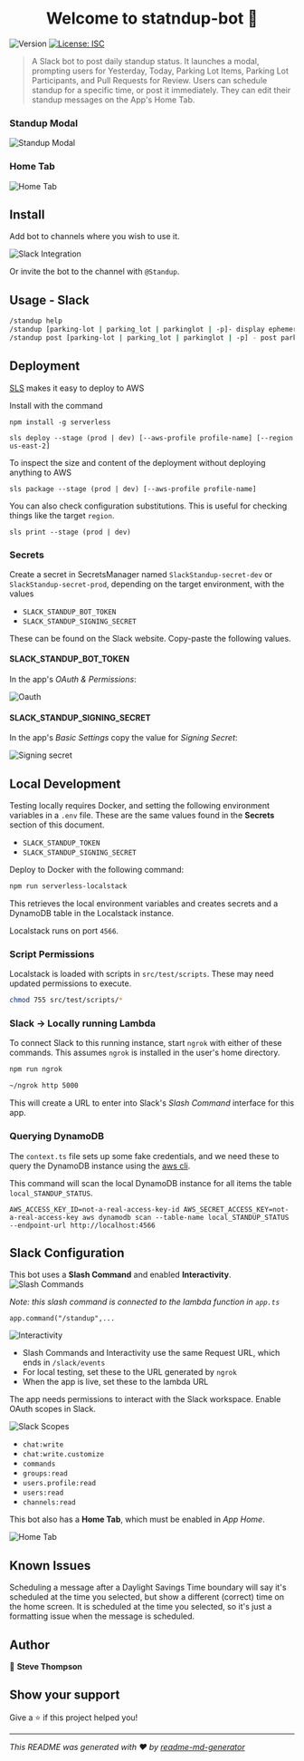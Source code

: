 <h1 align="center">Welcome to statndup-bot 👋</h1>
<p>
  <img alt="Version" src="https://img.shields.io/badge/version-1.0.0-blue.svg?cacheSeconds=2592000" />
  <a href="#" target="_blank">
    <img alt="License: ISC" src="https://img.shields.io/badge/License-ISC-yellow.svg" />
  </a>
</p>

> A Slack bot to post daily standup status. It launches a modal, prompting users for Yesterday, Today, Parking Lot Items, Parking Lot Participants, and Pull Requests for Review.
> Users can schedule standup for a specific time, or post it immediately. They can edit their standup messages on the App's Home Tab.

### Standup Modal
![Standup Modal](img/modal.png)

### Home Tab
![Home Tab](img/home_screen.png)

## Install
Add bot to channels where you wish to use it.

![Slack Integration](img/slack_integration.png)

Or invite the bot to the channel with `@Standup`.

## Usage - Slack
```sh
/standup help
/standup [parking-lot | parking_lot | parkinglot | -p]- display ephemeral parking lot items
/standup post [parking-lot | parking_lot | parkinglot | -p] - post parking lot items to chat
```

## Deployment
[SLS](https://www.serverless.com/) makes it easy to deploy to AWS

Install with the command

```
npm install -g serverless
```

```
sls deploy --stage (prod | dev) [--aws-profile profile-name] [--region us-east-2]
```

To inspect the size and content of the deployment without deploying anything to AWS
```
sls package --stage (prod | dev) [--aws-profile profile-name]
```

You can also check configuration substitutions. This is useful for checking things like the target `region`.
```
sls print --stage (prod | dev)
```

### Secrets
Create a secret in SecretsManager named `SlackStandup-secret-dev` or `SlackStandup-secret-prod`, depending on the target environment, with the values

* `SLACK_STANDUP_BOT_TOKEN`
* `SLACK_STANDUP_SIGNING_SECRET`

These can be found on the Slack website. Copy-paste the following values.

#### SLACK_STANDUP_BOT_TOKEN
In the app's _OAuth & Permissions_:

![Oauth](img/oauth.png)

#### SLACK_STANDUP_SIGNING_SECRET
In the app's _Basic Settings_ copy the value for _Signing Secret_:

![Signing secret](img/signing_secret.png)

## Local Development
Testing locally requires Docker, and setting the following environment variables in a `.env` file. These are the same values found in the **Secrets** section of this document.

* `SLACK_STANDUP_TOKEN`
* `SLACK_STANDUP_SIGNING_SECRET`

Deploy to Docker with the following command:
```sh
npm run serverless-localstack
```
This retrieves the local environment variables and creates secrets and a DynamoDB table in the Localstack instance.

Localstack runs on port `4566`.

### Script Permissions
Localstack is loaded with scripts in `src/test/scripts`. These may need updated permissions to execute.

```sh
chmod 755 src/test/scripts/*
```

### Slack -> Locally running Lambda
To connect Slack to this running instance, start `ngrok` with either of these commands. This assumes `ngrok` is installed in the user's home directory.

```sh
npm run ngrok

~/ngrok http 5000
```

This will create a URL to enter into Slack's _Slash Command_ interface for this app.

### Querying DynamoDB
The `context.ts` file sets up some fake credentials, and we need these to query the DynamoDB instance using the [aws cli](https://awscli.amazonaws.com/v2/documentation/api/latest/reference/dynamodb/index.html#cli-aws-dynamodb).

This command will scan the local DynamoDB instance for all items the table `local_STANDUP_STATUS`.
```
AWS_ACCESS_KEY_ID=not-a-real-access-key-id AWS_SECRET_ACCESS_KEY=not-a-real-access-key aws dynamodb scan --table-name local_STANDUP_STATUS  --endpoint-url http://localhost:4566
```

## Slack Configuration

This bot uses a **Slash Command** and enabled **Interactivity**.
![Slash Commands](img/slashcommand.png)

_Note: this slash command is connected to the lambda function in `app.ts`_
```
app.command("/standup",...
```

![Interactivity](img/interactivity.png)
* Slash Commands and Interactivity use the same Request URL, which ends in `/slack/events`
* For local testing, set these to the URL generated by `ngrok`
* When the app is live, set these to the lambda URL

The app needs permissions to interact with the Slack workspace. Enable OAuth scopes in Slack.

![Slack Scopes](img/slack_scopes.png)

* `chat:write`
* `chat:write.customize`
* `commands`
* `groups:read`
* `users.profile:read`
* `users:read`
* `channels:read`

This bot also has a **Home Tab**, which must be enabled in _App Home_.

![Home Tab](img/home_tab.png)

## Known Issues
Scheduling a message after a Daylight Savings Time boundary will say it's scheduled at the time you selected, but show a different (correct) time on the home screen. It is scheduled at the time you selected, so it's just a formatting issue when the message is scheduled.
## Author

👤 **Steve Thompson**


## Show your support

Give a ⭐️ if this project helped you!

***
_This README was generated with ❤️ by [readme-md-generator](https://github.com/kefranabg/readme-md-generator)_